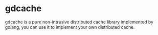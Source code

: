 # gdcache

gdcache is a pure non-intrusive distributed cache library implemented by golang, you can use it to implement your own
distributed cache.